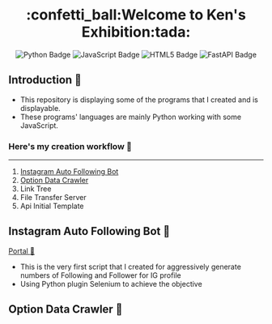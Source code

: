 <h1 align="center">:confetti_ball:Welcome to Ken's Exhibition:tada:</h1>

<div align="center">
<a herf="https://github.com/Ken-Yeung/KensToolkit.git"><img src="https://img.shields.io/badge/python-3670A0?style=for-the-badge&logo=python&logoColor=ffdd54" alt="Python Badge"/></a>
<a herf="https://github.com/Ken-Yeung/KensToolkit.git"><img src="https://img.shields.io/badge/javascript-%23323330.svg?style=for-the-badge&logo=javascript&logoColor=%23F7DF1E" alt="JavaScript Badge"/></a>
<a herf="https://github.com/Ken-Yeung/KensToolkit.git"><img src="https://img.shields.io/badge/html5-%23E34F26.svg?style=for-the-badge&logo=html5&logoColor=white" alt="HTML5 Badge"/></a>
<a herf="https://github.com/Ken-Yeung/KensToolkit.git"><img src="https://img.shields.io/badge/FastAPI-005571?style=for-the-badge&logo=fastapi" alt="FastAPI Badge"/></a>
</div>

## Introduction :loudspeaker:
 - This repository is displaying some of the programs that I created and is displayable.
 - These programs' languages are mainly Python working with some JavaScript.
### Here's my creation workflow :receipt:
---
 1. [Instagram Auto Following Bot](#instagram-auto-following-bot-robot)
 2. [Option Data Crawler](#option-data-crawler-floppy_disk)
 3. Link Tree
 4. File Transfer Server
 5. Api Initial Template
## Instagram Auto Following Bot :robot:
[Portal :door:](https://github.com/Ken-Yeung/KensToolkit/tree/master/IgAutoFollow "Go to IgAutoFollow repo")
 - This is the very first script that I created for aggressively generate numbers of Following and Follower for IG profile
 - Using Python plugin Selenium to achieve the objective
## Option Data Crawler :floppy_disk: